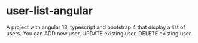 # user-list-angular
A project with angular 13, typescript and bootstrap 4 that display a list of users. You can ADD new user, UPDATE existing user, DELETE existing user.
